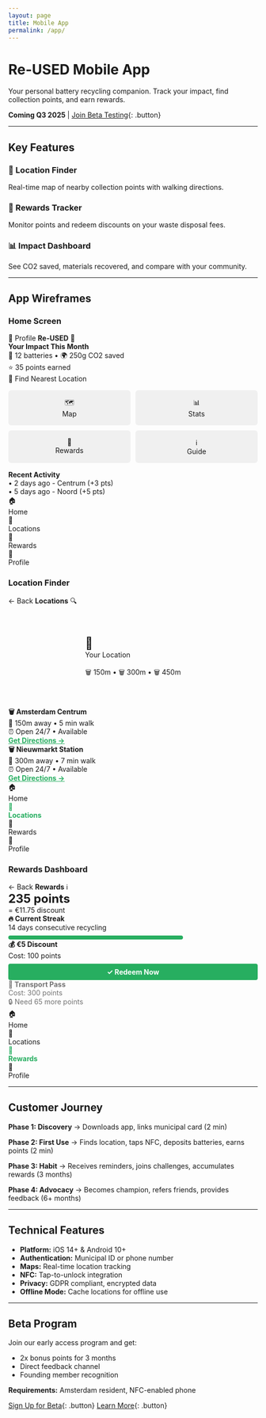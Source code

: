 ```yaml
---
layout: page
title: Mobile App
permalink: /app/
---
```


# Re-USED Mobile App

Your personal battery recycling companion. Track your impact, find collection points, and earn rewards.

**Coming Q3 2025** | [Join Beta Testing](/Re-USED/contact/){: .button}

---

## Key Features

<div class="feature-box">
<h3>📍 Location Finder</h3>
<p>Real-time map of nearby collection points with walking directions.</p>
</div>

<div class="feature-box">
<h3>🎁 Rewards Tracker</h3>
<p>Monitor points and redeem discounts on your waste disposal fees.</p>
</div>

<div class="feature-box">
<h3>📊 Impact Dashboard</h3>
<p>See CO2 saved, materials recovered, and compare with your community.</p>
</div>

---

## App Wireframes

### Home Screen

<div class="wireframe">
<div class="wireframe-screen">
<div class="wireframe-header">
<span>👤 Profile</span>
<strong>Re-USED</strong>
<span>🔔</span>
</div>

<div class="wireframe-content">
<div class="wireframe-box">
<strong>Your Impact This Month</strong><br>
🔋 12 batteries • 🌍 250g CO2 saved<br>
⭐ 35 points earned
</div>

<div class="wireframe-button">
📍 Find Nearest Location
</div>

<div style="display: grid; grid-template-columns: 1fr 1fr; gap: 10px; margin: 15px 0;">
<div style="background: #f0f0f0; padding: 15px; border-radius: 6px; text-align: center;">🗺️<br>Map</div>
<div style="background: #f0f0f0; padding: 15px; border-radius: 6px; text-align: center;">📊<br>Stats</div>
<div style="background: #f0f0f0; padding: 15px; border-radius: 6px; text-align: center;">🎁<br>Rewards</div>
<div style="background: #f0f0f0; padding: 15px; border-radius: 6px; text-align: center;">ℹ️<br>Guide</div>
</div>

<div class="wireframe-item">
<strong>Recent Activity</strong><br>
• 2 days ago - Centrum (+3 pts)<br>
• 5 days ago - Noord (+5 pts)
</div>

<div class="wireframe-nav">
<div>🏠<br>Home</div>
<div>📍<br>Locations</div>
<div>🎁<br>Rewards</div>
<div>👤<br>Profile</div>
</div>
</div>
</div>
</div>

### Location Finder

<div class="wireframe">
<div class="wireframe-screen">
<div class="wireframe-header">
<span>← Back</span>
<strong>Locations</strong>
<span>🔍</span>
</div>

<div class="wireframe-content">
<div class="wireframe-box" style="height: 200px; position: relative;">
<div style="position: absolute; top: 50%; left: 50%; transform: translate(-50%, -50%);">
<span style="font-size: 24px;">📍</span><br>
Your Location<br><br>
<span>🗑️ 150m</span> • <span>🗑️ 300m</span> • <span>🗑️ 450m</span>
</div>
</div>

<div class="wireframe-item">
<strong>🗑️ Amsterdam Centrum</strong><br>
📍 150m away • 5 min walk<br>
⏰ Open 24/7 • Available<br>
<a href="#" style="color: #27ae60; font-weight: bold;">Get Directions →</a>
</div>

<div class="wireframe-item">
<strong>🗑️ Nieuwmarkt Station</strong><br>
📍 300m away • 7 min walk<br>
⏰ Open 24/7 • Available<br>
<a href="#" style="color: #27ae60; font-weight: bold;">Get Directions →</a>
</div>

<div class="wireframe-nav">
<div>🏠<br>Home</div>
<div style="color: #27ae60;"><strong>📍</strong><br><strong>Locations</strong></div>
<div>🎁<br>Rewards</div>
<div>👤<br>Profile</div>
</div>
</div>
</div>
</div>

### Rewards Dashboard

<div class="wireframe">
<div class="wireframe-screen">
<div class="wireframe-header">
<span>← Back</span>
<strong>Rewards</strong>
<span>ℹ️</span>
</div>

<div class="wireframe-content">
<div class="wireframe-box">
<strong style="font-size: 24px;">235 points</strong><br>
= €11.75 discount
</div>

<div class="wireframe-item">
<strong>🔥 Current Streak</strong><br>
14 days consecutive recycling<br>
<div style="background: #27ae60; height: 8px; border-radius: 4px; width: 70%; margin-top: 8px;"></div>
</div>

<div class="wireframe-item">
<strong>💰 €5 Discount</strong><br>
Cost: 100 points<br>
<div style="background: #27ae60; color: white; padding: 8px; border-radius: 4px; margin-top: 8px; text-align: center; font-weight: bold;">✓ Redeem Now</div>
</div>

<div class="wireframe-item" style="opacity: 0.6;">
<strong>🎁 Transport Pass</strong><br>
Cost: 300 points<br>
🔒 Need 65 more points
</div>

<div class="wireframe-nav">
<div>🏠<br>Home</div>
<div>📍<br>Locations</div>
<div style="color: #27ae60;"><strong>🎁</strong><br><strong>Rewards</strong></div>
<div>👤<br>Profile</div>
</div>
</div>
</div>
</div>

---

## Customer Journey

**Phase 1: Discovery** → Downloads app, links municipal card (2 min)

**Phase 2: First Use** → Finds location, taps NFC, deposits batteries, earns points (2 min)

**Phase 3: Habit** → Receives reminders, joins challenges, accumulates rewards (3 months)

**Phase 4: Advocacy** → Becomes champion, refers friends, provides feedback (6+ months)

---

## Technical Features

- **Platform:** iOS 14+ & Android 10+
- **Authentication:** Municipal ID or phone number
- **Maps:** Real-time location tracking
- **NFC:** Tap-to-unlock integration
- **Privacy:** GDPR compliant, encrypted data
- **Offline Mode:** Cache locations for offline use

---

## Beta Program

Join our early access program and get:
- 2x bonus points for 3 months
- Direct feedback channel
- Founding member recognition

**Requirements:** Amsterdam resident, NFC-enabled phone

[Sign Up for Beta](/Re-USED/contact/){: .button} [Learn More](/Re-USED/about/){: .button}
